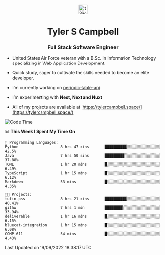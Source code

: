 <p align="center">
<a href="https://www.linkedin.com/in/t36campbell" target="blank"><img align="center" src="https://ik.imagekit.io/t36campbell/Portfolio/linkedin.png.original_m8bbGgPh6.png" alt="t36campbell" height="30" width="30" /></a>
</p>
<h1 align="center">Tyler S Campbell</h1>
<h3 align="center">Full Stack Software Engineer</h3>

* United States Air Force veteran with a B.Sc. in Information Technology specializing in Web Application Development. 

* Quick study, eager to cultivate the skills needed to become an elite developer.

* I’m currently working on [periodic-table-api](https://github.com/t36campbell/periodic-table-api)

* I’m experimenting with **Nest, Next and Nuxt**

* All of my projects are available at [https://tylercampbell.space/](https://tylercampbell.space/)

<!--START_SECTION:waka-->
![Code Time](http://img.shields.io/badge/Code%20Time-1%2C807%20hrs%2047%20mins-blue)

📊 **This Week I Spent My Time On** 

```text
💬 Programming Languages: 
Python                   8 hrs 47 mins       ██████████░░░░░░░░░░░░░░░   42.5% 
Java                     7 hrs 50 mins       █████████░░░░░░░░░░░░░░░░   37.88% 
TOML                     1 hr 20 mins        █░░░░░░░░░░░░░░░░░░░░░░░░   6.49% 
TypeScript               1 hr 15 mins        █░░░░░░░░░░░░░░░░░░░░░░░░   6.12% 
Markdown                 53 mins             █░░░░░░░░░░░░░░░░░░░░░░░░   4.35%

🐱‍💻 Projects: 
tufin-pss                8 hrs 21 mins       ██████████░░░░░░░░░░░░░░░   40.41% 
githw                    7 hrs 1 min         ████████░░░░░░░░░░░░░░░░░   33.94% 
deliverable              1 hr 16 mins        █░░░░░░░░░░░░░░░░░░░░░░░░   6.15% 
bluecat-integration      1 hr 15 mins        █░░░░░░░░░░░░░░░░░░░░░░░░   6.08% 
COMP-611                 54 mins             █░░░░░░░░░░░░░░░░░░░░░░░░   4.43%

```


 Last Updated on 19/09/2022 18:38:17 UTC
<!--END_SECTION:waka-->
